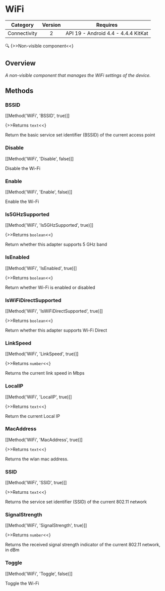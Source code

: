 # WiFi

| Category | Version | Requires |
|:--------:|:-------:|:--------:|
|Connectivity|2|API 19 - Android 4.4 - 4.4.4 KitKat|

:mag: {>>Non-visible component<<}

## Overview

_A non-visible component that manages the WiFi settings of the device._

## Methods

### BSSID



[[Method('WiFi', 'BSSID', true)]]

{>>Returns `text`<<}


Return the basic service set identifier (BSSID) of the current access point

### Disable



[[Method('WiFi', 'Disable', false)]]

Disable the Wi-Fi

### Enable



[[Method('WiFi', 'Enable', false)]]

Enable the Wi-Fi

### Is5GHzSupported



[[Method('WiFi', 'Is5GHzSupported', true)]]

{>>Returns `boolean`<<}


Return whether this adapter supports 5 GHz band

### IsEnabled



[[Method('WiFi', 'IsEnabled', true)]]

{>>Returns `boolean`<<}


Return whether Wi-Fi is enabled or disabled

### IsWiFiDirectSupported



[[Method('WiFi', 'IsWiFiDirectSupported', true)]]

{>>Returns `boolean`<<}


Return whether this adapter supports Wi-Fi Direct

### LinkSpeed



[[Method('WiFi', 'LinkSpeed', true)]]

{>>Returns `number`<<}


Returns the current link speed in Mbps

### LocalIP



[[Method('WiFi', 'LocalIP', true)]]

{>>Returns `text`<<}


Return the current Local IP

### MacAddress



[[Method('WiFi', 'MacAddress', true)]]

{>>Returns `text`<<}


Returns the wlan mac address.

### SSID



[[Method('WiFi', 'SSID', true)]]

{>>Returns `text`<<}


Returns the service set identifier (SSID) of the current 802.11 network

### SignalStrength



[[Method('WiFi', 'SignalStrength', true)]]

{>>Returns `number`<<}


Returns the received signal strength indicator of the current 802.11 network, in dBm

### Toggle



[[Method('WiFi', 'Toggle', false)]]

Toggle the Wi-Fi